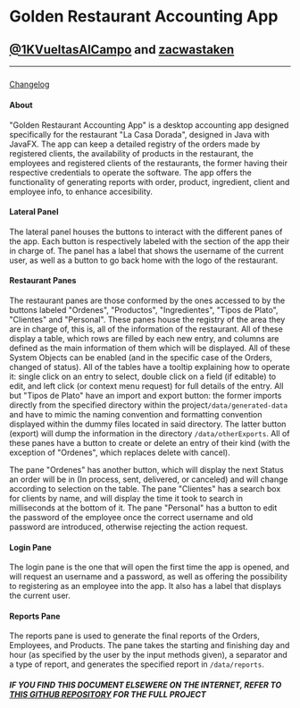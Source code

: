 # Golden Restaurant Accounting App
## [@1KVueltasAlCampo](https://www.github.com/1KVueltasAlCampo) and [zacwastaken](https://www.github.com/zacwastaken)
---
#####
[Changelog](docs/Changelog.pdf)

#### About

"Golden Restaurant Accounting App" is a desktop accounting app designed specifically for the restaurant "La Casa Dorada", designed in Java with JavaFX. The app can keep a detailed registry of the orders made by registered clients, the availability of products in the restaurant, the employees and registered clients of the restaurants, the former having their respective credentials to operate the software. The app offers the functionality of generating reports with order, product, ingredient, client and employee info, to enhance accesibility.

#### Lateral Panel

The lateral panel houses the buttons to interact with the different panes of the app. Each button is respectively labeled with the section of the app their in charge of. The panel has a label that shows the username of the current user, as well as a button to go back home with the logo of the restaurant.

#### Restaurant Panes

The restaurant panes are those conformed by the ones accessed to by the buttons labeled "Ordenes", "Productos", "Ingredientes", "Tipos de Plato", "Clientes" and "Personal". These panes house the registry of the area they are in charge of, this is, all of the information of the restaurant. All of these display a table, which rows are filled by each new entry, and columns are defined as the main information of them which will be displayed. All of these System Objects can be enabled (and in the specific case of the Orders, changed of status). All of the tables have a tooltip explaining how to operate it: single click on an entry to select, double click on a field (if editable) to edit, and left click (or context menu request) for full details of the entry. All but "Tipos de Plato" have an import and export button: the former imports directly from the specified directory within the project`/data/generated-data` and have to mimic the naming convention and formatting convention displayed within the dummy files located in said directory. The latter button (export) will dump the information in the directory `/data/otherExports`. All of these panes have a button to create or delete an entry of their kind (with the exception of "Ordenes", which replaces delete with cancel).

The pane "Ordenes" has another button, which will display the next Status an order will be in (In process, sent, delivered, or canceled) and will change according to selection on the table. The pane "Clientes" has a search box for clients by name, and will display the time it took to search in milliseconds at the bottom of it. The pane "Personal" has a button to edit the password of the employee once the correct username and old password are introduced, otherwise rejecting the action request.

#### Login Pane

The login pane is the one that will open the first time the app is opened, and will request an username and a password, as well as offering the possibility to registering as an employee into the app. It also has a label that displays the current user.

#### Reports Pane

The reports pane is used to generate the final reports of the Orders, Employees, and Products. The pane takes the starting and finishing day and hour (as specified by the user by the input methods given), a separator and a type of report, and generates the specified report in `/data/reports`.

##### IF YOU FIND THIS DOCUMENT ELSEWERE ON THE INTERNET, REFER TO [THIS GITHUB REPOSITORY](https://www.github.com/zacwastaken/golden-restaurant-accounting-app) FOR THE FULL PROJECT
